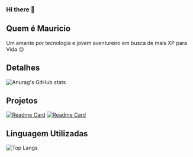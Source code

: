 ### Hi there 👋

## Quem é Mauricio

Um amante por tecnologia e jovem aventureiro em busca de mais XP para Vida 😉

## Detalhes

![Anurag's GitHub stats](https://github-readme-stats.vercel.app/api?username=JMauricioSilva&show_icons=true&theme=radical)

## Projetos

[![Readme Card](https://github-readme-stats.vercel.app/api/pin/?username=JMauricioSilva&repo=ClonTiktok)](https://github.com/anuraghazra/github-readme-stat) [![Readme Card](https://github-readme-stats.vercel.app/api/pin/?username=JMauricioSilva&repo=pag-upload)](https://github.com/anuraghazra/github-readme-stat)

## Linguagem Utilizadas

![Top Langs](https://github-readme-stats.vercel.app/api/top-langs/?username=JMauricioSilva&layout=compact)


